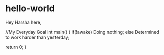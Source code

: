 # hello-world

Hey Harsha here,

//My Everyday Goal
int main()
{
  if(!awake)
    Doing nothing;
  else
    Determined to work harder than yesterday;
    
  return 0;
}
